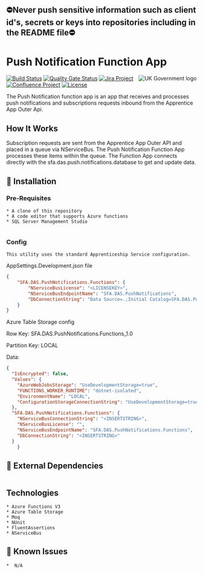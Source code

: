 ## ⛔Never push sensitive information such as client id's, secrets or keys into repositories including in the README file⛔

# Push Notification Function App

<img src="https://avatars.githubusercontent.com/u/9841374?s=200&v=4" align="right" alt="UK Government logo">


[![Build Status](https://dev.azure.com/sfa-gov-uk/Digital%20Apprenticeship%20Service/_apis/build/status/_projectname_?branchName=master)](https://dev.azure.com/sfa-gov-uk/Digital%20Apprenticeship%20Service/_build/latest?definitionId=_projectid_&branchName=master)
[![Quality Gate Status](https://sonarcloud.io/api/project_badges/measure?project=_projectId_&metric=alert_status)](https://sonarcloud.io/dashboard?id=_projectId_)
[![Jira Project](https://img.shields.io/badge/Jira-Project-blue)](https://skillsfundingagency.atlassian.net/secure/RapidBoard.jspa?rapidView=564&projectKey=_projectKey_)
[![Confluence Project](https://img.shields.io/badge/Confluence-Project-blue)](https://skillsfundingagency.atlassian.net/wiki/spaces/_pageurl_)
[![License](https://img.shields.io/badge/license-MIT-lightgrey.svg?longCache=true&style=flat-square)](https://en.wikipedia.org/wiki/MIT_License)

The Push Notification function app is an app that receives and processes push notifications and subscriptions requests inbound from the Apprentice App Outer Api.


## How It Works
Subscription requests are sent from the Apprentice App Outer API and placed in a queue via NServiceBus. The Push Notification Function App processes these items within the queue. The Function App connects directly with the sfa.das.push.notifications.database to get and update data. 

## 🚀 Installation

### Pre-Requisites

```
* A clone of this repository
* A code editor that supports Azure functions
* SQL Server Management Studio


```
### Config

```
This utility uses the standard Apprenticeship Service configuration.

```
AppSettings.Development.json file
```json
{
    "SFA.DAS.PushNotifications.Functions": {
        "NServiceBusLicense": "<LICENSEKEY>",
        "NServiceBusEndpointName": "SFA.DAS.PushNotifications",
        "DbConnectionString": "Data Source=.;Initial Catalog=SFA.DAS.PushNotifications.Database;Integrated Security=True"
    }
} 
```

Azure Table Storage config

Row Key: SFA.DAS.PushNotifications.Functions_1.0

Partition Key: LOCAL

Data:

```json
{
  "IsEncrypted": false,
  "Values": {
    "AzureWebJobsStorage": "UseDevelopmentStorage=true",
    "FUNCTIONS_WORKER_RUNTIME": "dotnet-isolated",
    "EnvironmentName": "LOCAL",
    "ConfigurationStorageConnectionString": "UseDevelopmentStorage=true"
  },
  "SFA.DAS.PushNotifications.Functions": {
    "NServiceBusConnectionString": "<INSERTSTRING>",
    "NServiceBusLicense": "",
    "NServiceBusEndpointName": "SFA.DAS.PushNotifications.Functions",
    "DbConnectionString": "<INSERTSTRING>"
  }
    }
```

## 🔗 External Dependencies


```

```

## Technologies
```
* Azure Functions V3
* Azure Table Storage
* Moq
* NUnit
* FluentAssertions
* NServiceBus
```

## 🐛 Known Issues

```
*  N/A
```
